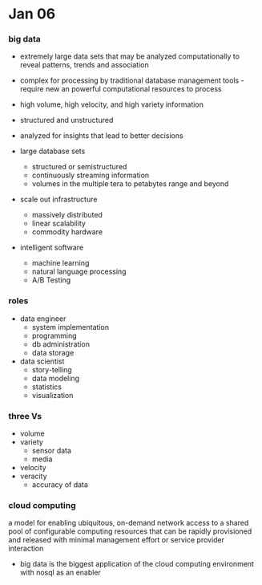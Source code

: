 # Jan 06

### big data
- extremely large data sets that may be analyzed computationally to reveal patterns, trends and association
- complex for processing by traditional database management tools
-require new an powerful computational resources to process

- high volume, high velocity, and high variety information
- structured and unstructured
- analyzed for insights that lead to better decisions

- large database sets
  - structured or semistructured
  - continuously streaming information
  - volumes in the multiple tera to petabytes range and beyond

- scale out infrastructure
  - massively distributed
  - linear scalability
  - commodity hardware

- intelligent software
  - machine learning
  - natural language processing
  - A/B Testing

### roles
- data engineer
  - system implementation
  - programming
  - db administration
  - data storage
- data scientist
  - story-telling
  - data modeling
  - statistics
  - visualization

### three Vs
- volume
- variety
  - sensor data
  - media
- velocity
- veracity
  - accuracy of data

### cloud computing
a model for enabling ubiquitous, on-demand network access to a shared pool of configurable computing resources that can be rapidly provisioned and released with minimal management effort or service provider interaction
- big data is the biggest application of the cloud computing environment with nosql as an enabler
